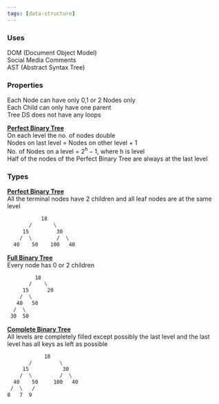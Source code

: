 ```yaml
---
tags: [data-structure]
---
```


### Uses

DOM (Document Object Model)  
Social Media Comments  
AST (Abstract Syntax Tree)

### Properties

Each Node can have only 0,1 or 2 Nodes only  
Each Child can only have one parent  
Tree DS does not have any loops

**<u>Perfect Binary Tree</u>**  
On each level the no. of nodes double  
Nodes on last level = Nodes on other level + 1  
No. of Nodes on a level = $2^h - 1$, where h is level  
Half of the nodes of the Perfect Binary Tree are always at the last level

### Types

**<u>Perfect Binary Tree</u>**  
All the terminal nodes have 2 children and all leaf nodes are at the same level

````bash
           18
       /       \  
     15         30  
    /  \        /  \
  40    50    100   40
````

**<u>Full Binary Tree</u>**  
Every node has 0 or 2 children

````bash
         18
       /    \   
     15      20    
    /  \       
   40   50   
  /  \
 30  50
````

**<u>Complete Binary Tree</u>**  
All levels are completely filled except possibly the last level and the last level has all keys as left as possible

````bash
            18
       /         \  
     15           30  
    /  \         /  \
  40    50     100   40
 /  \   /
8   7  9 
````
